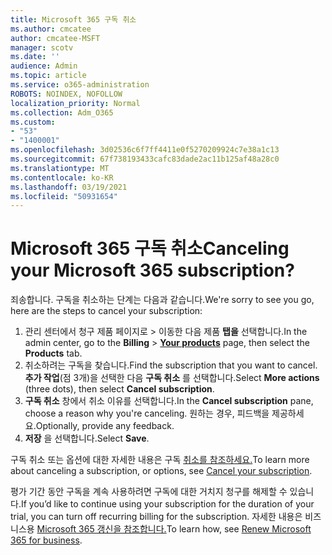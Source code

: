 ```yaml
---
title: Microsoft 365 구독 취소
ms.author: cmcatee
author: cmcatee-MSFT
manager: scotv
ms.date: ''
audience: Admin
ms.topic: article
ms.service: o365-administration
ROBOTS: NOINDEX, NOFOLLOW
localization_priority: Normal
ms.collection: Adm_O365
ms.custom:
- "53"
- "1400001"
ms.openlocfilehash: 3d02536c6f7ff4411e0f5270209924c7e38a1c13
ms.sourcegitcommit: 67f738193433cafc83dade2ac11b125af48a28c0
ms.translationtype: MT
ms.contentlocale: ko-KR
ms.lasthandoff: 03/19/2021
ms.locfileid: "50931654"
---
```

# <a name="canceling-your-microsoft-365-subscription"></a><span data-ttu-id="f0dcc-102">Microsoft 365 구독 취소</span><span class="sxs-lookup"><span data-stu-id="f0dcc-102">Canceling your Microsoft 365 subscription?</span></span>

<span data-ttu-id="f0dcc-103">죄송합니다. 구독을 취소하는 단계는 다음과 같습니다.</span><span class="sxs-lookup"><span data-stu-id="f0dcc-103">We're sorry to see you go, here are the steps to cancel your subscription:</span></span>

1. <span data-ttu-id="f0dcc-104">관리 센터에서 청구 제품 페이지로  >  **[](https://go.microsoft.com/fwlink/p/?linkid=842054)** 이동한 다음 제품 **탭을** 선택합니다.</span><span class="sxs-lookup"><span data-stu-id="f0dcc-104">In the admin center, go to the **Billing** > **[Your products](https://go.microsoft.com/fwlink/p/?linkid=842054)** page, then select the **Products** tab.</span></span>
2. <span data-ttu-id="f0dcc-105">취소하려는 구독을 찾습니다.</span><span class="sxs-lookup"><span data-stu-id="f0dcc-105">Find the subscription that you want to cancel.</span></span> <span data-ttu-id="f0dcc-106">**추가 작업**(점 3개)을 선택한 다음 **구독 취소** 를 선택합니다.</span><span class="sxs-lookup"><span data-stu-id="f0dcc-106">Select **More actions** (three dots), then select **Cancel subscription**.</span></span>
3. <span data-ttu-id="f0dcc-107">**구독 취소** 창에서 취소 이유를 선택합니다.</span><span class="sxs-lookup"><span data-stu-id="f0dcc-107">In the **Cancel subscription** pane, choose a reason why you're canceling.</span></span> <span data-ttu-id="f0dcc-108">원하는 경우, 피드백을 제공하세요.</span><span class="sxs-lookup"><span data-stu-id="f0dcc-108">Optionally, provide any feedback.</span></span>
4. <span data-ttu-id="f0dcc-109">**저장** 을 선택합니다.</span><span class="sxs-lookup"><span data-stu-id="f0dcc-109">Select **Save**.</span></span>

<span data-ttu-id="f0dcc-110">구독 취소 또는 옵션에 대한 자세한 내용은 구독 [취소를 참조하세요.](https://docs.microsoft.com/microsoft-365/commerce/subscriptions/cancel-your-subscription)</span><span class="sxs-lookup"><span data-stu-id="f0dcc-110">To learn more about canceling a subscription, or options, see [Cancel your subscription](https://docs.microsoft.com/microsoft-365/commerce/subscriptions/cancel-your-subscription).</span></span>

<span data-ttu-id="f0dcc-111">평가 기간 동안 구독을 계속 사용하려면 구독에 대한 거치지 청구를 해제할 수 있습니다.</span><span class="sxs-lookup"><span data-stu-id="f0dcc-111">If you’d like to continue using your subscription for the duration of your trial, you can turn off recurring billing for the subscription.</span></span> <span data-ttu-id="f0dcc-112">자세한 내용은 비즈니스용 [Microsoft 365 갱신을 참조합니다.](https://docs.microsoft.com/microsoft-365/commerce/subscriptions/renew-your-subscription)</span><span class="sxs-lookup"><span data-stu-id="f0dcc-112">To learn how, see [Renew Microsoft 365 for business](https://docs.microsoft.com/microsoft-365/commerce/subscriptions/renew-your-subscription).</span></span>